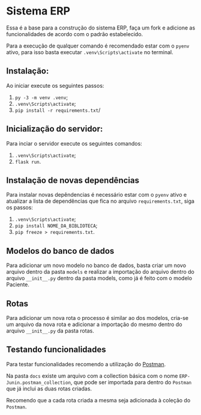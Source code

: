 # Sistema ERP

Essa é a base para a construção do sistema ERP, faça um fork e adicione as funcionalidades de acordo com o padrão estabelecido.

Para a execução de qualquer comando é recomendado estar com o `pyenv` ativo, para isso basta executar `.venv\Scripts\activate` no terminal.

## Instalação:

Ao iniciar execute os seguintes passos:

1. `py -3 -m venv .venv`;
2. `.venv\Scripts\activate`;
3. `pip install -r requirements.txt`/

## Inicialização do servidor:

Para inciar o servidor execute os seguintes comandos:

1. `.venv\Scripts\activate`;
2. `flask run`.

## Instalação de novas dependências

Para instalar novas depêndencias é necessário estar com o `pyenv` ativo e atualizar a lista de dependências que fica no arquivo `requirements.txt`, siga os passos:

1. `.venv\Scripts\activate`;
2. `pip install NOME_DA_BIBLIOTECA`;
3. `pip freeze > requirements.txt`.

## Modelos do banco de dados

Para adicionar um novo modelo no banco de dados, basta criar um novo arquivo dentro da pasta `models` e realizar a importação do arquivo dentro do arquivo `__init__.py` dentro da pasta models, como já é feito com o modelo Paciente.

## Rotas

Para adicionar um nova rota o processo é similar ao dos modelos, cria-se um arquivo da nova rota e adicionar a importação do mesmo dentro do arquivo `__init__.py` da pasta rotas.

## Testando funcionalidades

Para testar funcionalidades recomendo a utilização do [Postman](https://www.postman.com/downloads/).

Na pasta `docs` existe um arquivo com a collection básica com o nome `ERP-Junin.postman_collection`, que pode ser importada para dentro do `Postman` que já inclui as duas rotas criadas.

Recomendo que a cada rota criada a mesma seja adicionada à coleção do `Postman`.
